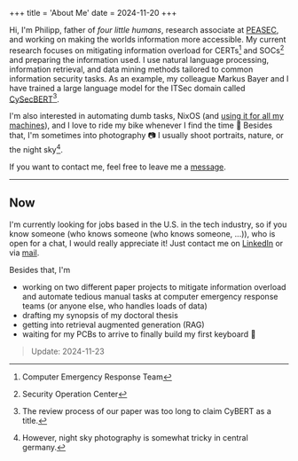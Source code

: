 +++
title = 'About Me'
date = 2024-11-20
+++

Hi, I'm Philipp, father of *four little humans*, research associate at [PEASEC](https://peasec.de), and working on making the worlds information more accessible.
My current research focuses on mitigating information overload for CERTs[^1] and SOCs[^2] and preparing the information used.
I use natural language processing, information retrieval, and data mining methods tailored to common information security tasks.
As an example, my colleague Markus Bayer and I have trained a large language model for the ITSec domain called [CySecBERT](https://dl.acm.org/doi/10.1145/3652594)[^3].

I'm also interested in automating dumb tasks, NixOS (and [using it for all my machines](https://github.com/randomn4me/nix-flakes)), and I love to ride my bike whenever I find the time 🚴
Besides that, I'm sometimes into photography 📷 I usually shoot portraits, nature, or the night sky[^4].

If you want to contact me, feel free to leave me a [message](mailto:blog@audacis.net).

---

## Now

I'm currently looking for jobs based in the U.S. in the tech industry, so if you know someone (who knows someone (who knows someone, ...)), who is open for a chat, I would really appreciate it! Just contact me on [LinkedIn](https://www.linkedin.com/in/philipp-k%C3%BChn-724a7a320/) or via [mail](mailto:blog@audacis.net).

Besides that, I'm
- working on two different paper projects to mitigate information overload and automate tedious manual tasks at computer emergency response teams (or anyone else, who handles loads of data)
- drafting my synopsis of my doctoral thesis
- getting into retrieval augmented generation (RAG)
- waiting for my PCBs to arrive to finally build my first keyboard 🤗

> Update: 2024-11-23

[^1]: Computer Emergency Response Team
[^2]: Security Operation Center
[^3]: The review process of our paper was too long to claim CyBERT as a title.
[^4]: However, night sky photography is somewhat tricky in central germany.
